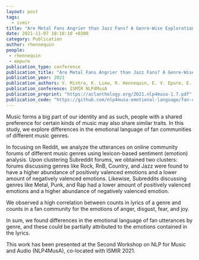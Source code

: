 ```yaml
---
layout: post
tags:
  - ismir
title: "Are Metal Fans Angrier than Jazz Fans? A Genre-Wise Exploration of the Emotional Language of Music Listeners on Reddit"
date: 2021-11-07 10:10:10 +0200
category: Publication
author: rhennequin
people:
 - rhennequin
 - eepure
publication_type: conference
publication_title: "Are Metal Fans Angrier than Jazz Fans? A Genre-Wise Exploration of the Emotional Language of Music Listeners on Reddit"
publication_year: 2021
publication_authors: V. Mishra, K. Liew, R. Hennequin, E. V. Epure, E. Aramaki
publication_conference: ISMIR NLP4MusA
publication_preprint: "https://aclanthology.org/2021.nlp4musa-1.7.pdf"
publication_code: "https://github.com/nlp4musa-emotional-language/fan-community-emotion"
---
```


Music forms a big part of our identity and
as such, people with a shared preference for
certain kinds of music may also share similar
traits. In this study, we explore differences in
the emotional language of fan communities of
different music genres. 

In focusing on Reddit, we analyze the utterances on online community forums of different music genres using lexicon-based sentiment (emotion) analysis. Upon clustering Subreddit forums, we obtained two clusters: forums discussing genres
like Rock, RnB, Country, and Jazz were found
to have a higher abundance of positively valenced emotions and a lower amount of negatively valenced emotions. Likewise, Subreddits discussing genres like Metal, Punk, and
Rap had a lower amount of positively valenced
emotions and a higher abundance of negatively
valenced emotion. 

We observed a high correlation between counts in lyrics of a genre and
counts in a fan community for the emotions of
anger, disgust, fear, and joy. 

In sum, we found
differences in the emotional language of fan
utterances by genre, and these could be partially attributed to the emotions contained in
the lyrics.


This work has been presented at the Second Workshop on NLP for Music and Audio (NLP4MusA), co-located with ISMIR 2021.
